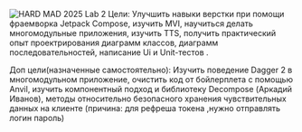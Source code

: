 ![HARD MAD 2025 Lab 2](https://github.com/user-attachments/assets/ea225871-ff82-436e-bba4-4fce46ca6e14)
Цели: 
    Улучшить навыки верстки при помощи фраемворка Jetpack Compose,
    изучить MVI, научиться делать многомодульные приложения,
    изучить TTS,
    получить практический опыт проектрирования диаграмм классов,
    диаграмм последовательностей,
    написание Ui и Unit-тестов .
    
Доп цели(назначенные самостоятельно): 
    Изучить поведение Dagger 2 в многомодульном приложение, 
    очистить код от бойлерплета с помощью Anvil,
    изучить компонентный подход и библиотеку Decompose (Аркадий Иванов),
    методы относительно безопасного хранения чувствительных данных на клиенте
        (причина: для рефреша токена ,нужно отправлять логин пароль)
